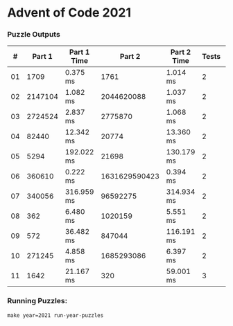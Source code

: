 <h1>Advent of Code 2021</h1>
<h3>Puzzle Outputs</h3>
<table>

<thead>

<tr><th>#  </th><th>Part 1  </th><th>Part 1 Time  </th><th>Part 2       </th><th>Part 2 Time  </th><th>Tests  </th><th>Tests Time  </th></tr>

</thead>

<tbody>

<tr><td>01 </td><td>1709    </td><td>0.375 ms     </td><td>1761         </td><td>1.014 ms     </td><td>2      </td><td>1.306 ms    </td></tr>

<tr><td>02 </td><td>2147104 </td><td>1.082 ms     </td><td>2044620088   </td><td>1.037 ms     </td><td>2      </td><td>2.001 ms    </td></tr>

<tr><td>03 </td><td>2724524 </td><td>2.837 ms     </td><td>2775870      </td><td>1.068 ms     </td><td>2      </td><td>3.598 ms    </td></tr>

<tr><td>04 </td><td>82440   </td><td>12.342 ms    </td><td>20774        </td><td>13.360 ms    </td><td>2      </td><td>21.631 ms   </td></tr>

<tr><td>05 </td><td>5294    </td><td>192.022 ms   </td><td>21698        </td><td>130.179 ms   </td><td>2      </td><td>303.805 ms  </td></tr>

<tr><td>06 </td><td>360610  </td><td>0.222 ms     </td><td>1631629590423</td><td>0.394 ms     </td><td>2      </td><td>0.995 ms    </td></tr>

<tr><td>07 </td><td>340056  </td><td>316.959 ms   </td><td>96592275     </td><td>314.934 ms   </td><td>2      </td><td>614.546 ms  </td></tr>

<tr><td>08 </td><td>362     </td><td>6.480 ms     </td><td>1020159      </td><td>5.551 ms     </td><td>2      </td><td>13.077 ms   </td></tr>

<tr><td>09 </td><td>572     </td><td>36.482 ms    </td><td>847044       </td><td>116.191 ms   </td><td>2      </td><td>118.743 ms  </td></tr>

<tr><td>10 </td><td>271245  </td><td>4.858 ms     </td><td>1685293086   </td><td>6.397 ms     </td><td>2      </td><td>8.571 ms    </td></tr>

<tr><td>11 </td><td>1642    </td><td>21.167 ms    </td><td>320          </td><td>59.001 ms    </td><td>3      </td><td>124.051 ms  </td></tr>

</tbody>

</table>

<h3>Running Puzzles:</h3>
<p><code>make year=2021 run-year-puzzles</code></p>